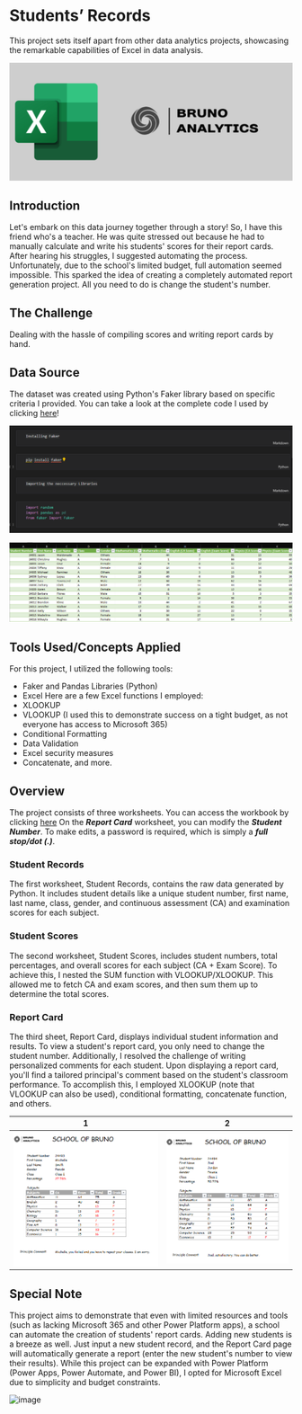 # Students’ Records

This project sets itself apart from other data analytics projects, showcasing the remarkable capabilities of Excel in data analysis.

![](Untitled%20design%20(4).png)


## Introduction

Let's embark on this data journey together through a story! So, I have this friend who's a teacher. He was quite stressed out because he had to manually calculate and write his students' scores for their report cards. After hearing his struggles, I suggested automating the process. Unfortunately, due to the school's limited budget, full automation seemed impossible. This sparked the idea of creating a completely automated report generation project. All you need to do is change the student's number.

## The Challenge

Dealing with the hassle of compiling scores and writing report cards by hand.

## Data Source

The dataset was created using Python's Faker library based on specific criteria I provided. You can take a look at the complete code I used by clicking [here](https://github.com/iamcbn/Students-Records/blob/main/Student%20Records.ipynb)!


 ![](Code%20Snippet.png)  
 
 ![](Excel%20Snippet.png)

## Tools Used/Concepts Applied

For this project, I utilized the following tools:
- Faker and Pandas Libraries (Python)
- Excel
Here are a few Excel functions I employed:
- XLOOKUP
- VLOOKUP (I used this to demonstrate success on a tight budget, as not everyone has access to Microsoft 365)
- Conditional Formatting
- Data Validation
- Excel security measures
- Concatenate, and more.

## Overview

The project consists of three worksheets. You can access the workbook by clicking [here](https://iamcbn1-my.sharepoint.com/:x:/g/personal/bruno_iamcbn1_onmicrosoft_com/EUhyNR86gOZLrY_7ei4biJ8BuLe4zZe72b-GwT4MEhPMtg?e=pFHx7e) On the **_Report Card_** worksheet, you can modify the **_Student Number_**. To make edits, a password is required, which is simply a **_full stop/dot (.)_**.

### Student Records

The first worksheet, Student Records, contains the raw data generated by Python. It includes student details like a unique student number, first name, last name, class, gender, and continuous assessment (CA) and examination scores for each subject.

### Student Scores

The second worksheet, Student Scores, includes student numbers, total percentages, and overall scores for each subject (CA + Exam Score). To achieve this, I nested the SUM function with VLOOKUP/XLOOKUP. This allowed me to fetch CA and exam scores, and then sum them up to determine the total scores.

### Report Card

The third sheet, Report Card, displays individual student information and results. To view a student's report card, you only need to change the student number. Additionally, I resolved the challenge of writing personalized comments for each student. Upon displaying a report card, you'll find a tailored principal's comment based on the student's classroom performance. To accomplish this, I employed XLOOKUP (note that VLOOKUP can also be used), conditional formatting, concatenate function, and others.


| 1 | 2
| --- | ---
| ![](Report%20snippet%201.png) | ![](Report%20snippet%202.png)

## Special Note

This project aims to demonstrate that even with limited resources and tools (such as lacking Microsoft 365 and other Power Platform apps), a school can automate the creation of students' report cards. Adding new students is a breeze as well. Just input a new student record, and the Report Card page will automatically generate a report (enter the new student's number to view their results). While this project can be expanded with Power Platform (Power Apps, Power Automate, and Power BI), I opted for Microsoft Excel due to simplicity and budget constraints.


![image](https://github.com/iamcbn/Hotel-Guests-Analysis/assets/132440348/bb514707-1966-433b-ae43-4d052197930b)
